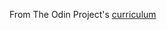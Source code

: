From The Odin Project's [curriculum](https://www.theodinproject.com/courses/web-development-101/lessons/rock-paper-scissors?ref=lnav)
